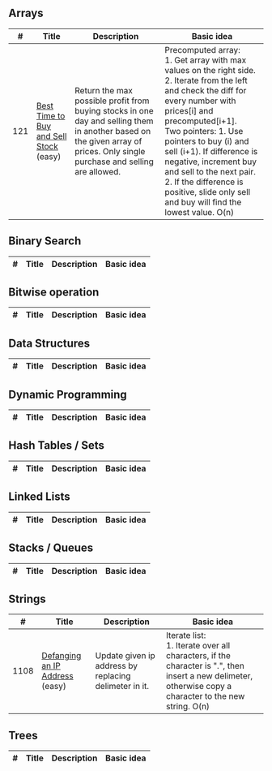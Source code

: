 ## Arrays
| # | Title | Description | Basic idea |
|---| ----- | -------- | --------------------- |
| 121 | [Best Time to Buy and Sell Stock](https://leetcode.com/problems/best-time-to-buy-and-sell-stock/)<br>(easy) | Return the max possible profit from buying stocks in one day and selling them in another based on the given array of prices. Only single purchase and selling are allowed. | Precomputed array:<br>1. Get array with max values on the right side.<br>2. Iterate from the left and check the diff for every number with prices[i] and precomputed[i+1].<br>Two pointers: 1. Use pointers to buy (i) and sell (i+1). If difference is negative, increment buy and sell to the next pair.<br>2. If the difference is positive, slide only sell and buy will find the lowest value. O(n) |

## Binary Search
| # | Title | Description | Basic idea |
|---| ----- | -------- | --------------------- |

## Bitwise operation
| # | Title | Description | Basic idea |
|---| ----- | -------- | --------------------- |

## Data Structures
| # | Title | Description | Basic idea |
|---| ----- | -------- | --------------------- |

## Dynamic Programming
| # | Title | Description | Basic idea |
|---| ----- | -------- | --------------------- |

## Hash Tables / Sets
| # | Title | Description | Basic idea |
|---| ----- | -------- | --------------------- |

## Linked Lists
| # | Title | Description | Basic idea |
|---| ----- | -------- | --------------------- |

## Stacks / Queues
| # | Title | Description | Basic idea |
|---| ----- | -------- | --------------------- |

## Strings
| # | Title | Description | Basic idea |
|---| ----- | -------- | --------------------- |
| 1108 | [Defanging an IP Address](https://leetcode.com/problems/defanging-an-ip-address/)<br>(easy) | Update given ip address by replacing delimeter in it. | Iterate list:<br>1. Iterate over all characters, if the character is ".", then insert a new delimeter, otherwise copy a character to the new string. O(n) |

## Trees
| # | Title | Description | Basic idea |
|---| ----- | -------- | --------------------- |

